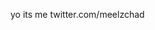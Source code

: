 yo its me
twitter.com/meelzchad

<!---
myleschad/myleschad is a ✨ special ✨ repository because its `README.md` (this file) appears on your GitHub profile.
You can click the Preview link to take a look at your changes.
--->
